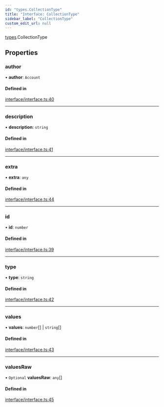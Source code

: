 ```yaml
---
id: "types.CollectionType"
title: "Interface: CollectionType"
sidebar_label: "CollectionType"
custom_edit_url: null
---
```


[types](../namespaces/types.md).CollectionType

## Properties

### author

• **author**: `Account`

#### Defined in

[interface/interface.ts:40](https://github.com/CityOfZion/isengard/blob/deac852/sdk/src/interface/interface.ts#L40)

___

### description

• **description**: `string`

#### Defined in

[interface/interface.ts:41](https://github.com/CityOfZion/isengard/blob/deac852/sdk/src/interface/interface.ts#L41)

___

### extra

• **extra**: `any`

#### Defined in

[interface/interface.ts:44](https://github.com/CityOfZion/isengard/blob/deac852/sdk/src/interface/interface.ts#L44)

___

### id

• **id**: `number`

#### Defined in

[interface/interface.ts:39](https://github.com/CityOfZion/isengard/blob/deac852/sdk/src/interface/interface.ts#L39)

___

### type

• **type**: `string`

#### Defined in

[interface/interface.ts:42](https://github.com/CityOfZion/isengard/blob/deac852/sdk/src/interface/interface.ts#L42)

___

### values

• **values**: `number`[] \| `string`[]

#### Defined in

[interface/interface.ts:43](https://github.com/CityOfZion/isengard/blob/deac852/sdk/src/interface/interface.ts#L43)

___

### valuesRaw

• `Optional` **valuesRaw**: `any`[]

#### Defined in

[interface/interface.ts:45](https://github.com/CityOfZion/isengard/blob/deac852/sdk/src/interface/interface.ts#L45)
